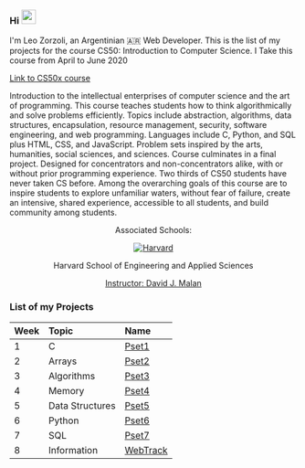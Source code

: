 ### Hi <img src="https://media.giphy.com/media/hvRJCLFzcasrR4ia7z/giphy.gif" width="25px"> 

I'm Leo Zorzoli, an Argentinian 🇦🇷 Web Developer. This is the list of my projects for the course CS50: Introduction to Computer Science. I Take this course from April to June 2020

<a href="https://cs50.harvard.edu/x/2021/">
  Link to CS50x course 
</a>

Introduction to the intellectual enterprises of computer science and the art of programming. This course teaches students how to think algorithmically and solve problems efficiently. Topics include abstraction, algorithms, data structures, encapsulation, resource management, security, software engineering, and web programming. Languages include C, Python, and SQL plus HTML, CSS, and JavaScript. Problem sets inspired by the arts, humanities, social sciences, and sciences. Course culminates in a final project. Designed for concentrators and non-concentrators alike, with or without prior programming experience. Two thirds of CS50 students have never taken CS before. Among the overarching goals of this course are to inspire students to explore unfamiliar waters, without fear of failure, create an intensive, shared experience, accessible to all students, and build community among students.

<div align="center">
  <p>Associated Schools:</p>
  <a href="#">
    <img alt="Harvard" src="https://online-learning.harvard.edu/sites/default/files/shields/harvard-engineering.png" />
  </a>
  <p>Harvard School of Engineering and Applied Sciences</p>
  <a href="https://online-learning.harvard.edu/instructor/david-j-malan">Instructor: David J. Malan </a>
</div>



### List of my Projects

| Week | Topic            | Name                       |
| :--- | :--------------- | :------------------------- |
| 1    | C                | [Pset1](Pset1)             |
| 2    | Arrays           | [Pset2](Pset2)             |
| 3    | Algorithms       | [Pset3](Pset3)             |
| 4    | Memory           | [Pset4](Pset4)             |
| 5    | Data Structures  | [Pset5](Pset5)             |
| 6    | Python           | [Pset6](Pset6)             |
| 7    | SQL              | [Pset7](Pset7)             |
| 8    | Information      | [WebTrack](WebTrack)       |



